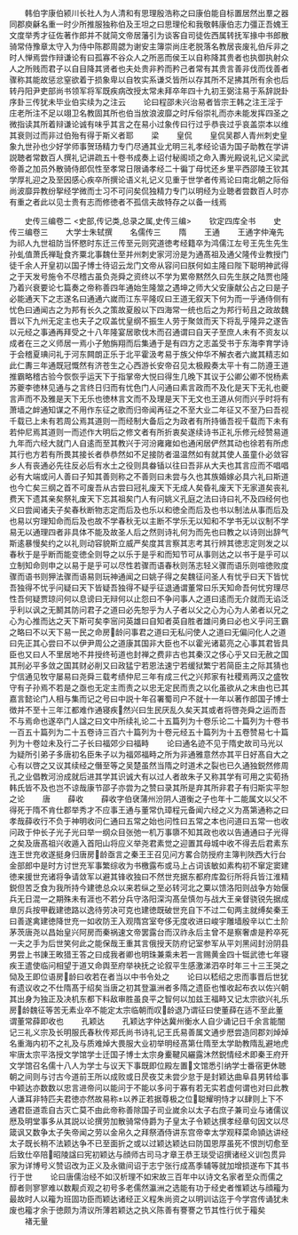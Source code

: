 <!-- { "loadSidebar": true } -->
　　韩伯字康伯颍川长社人为人清和有思理殷浩称之曰康伯能自标置居然出羣之器同郡庾龢名重一时少所推服独称伯及王坦之曰思理伦和我敬韩康伯志力彊正吾媿王文度举秀才征佐著作郎并不就简文帝居藩引为谈客自司徒佐西属转抚军掾中书郎散骑常侍豫章太守入为侍中陈郡周勰为谢安主簿崇尚庄老脱落名教居丧废礼伯斥非之时人惮焉尝作辩谦论有曰孤寡不谷众人之所恶而侯王以自称降其贵者也执御执射众人之所贱而君子以自目降其贤者也夫处贵非矜而矜己者常有其贵言善非伐而伐善者骤称其能故惩忿窒欲着于损象卑以自牧实系谦爻皆所以存其所不足拂其所有余也后转丹阳尹吏部尚书领军将军既疾病改授太常未拜卒年四十九初王弼注易于系辞説卦序卦三传犹未毕业伯实续为之注云
　　论曰程邵未兴治易者皆宗王韩之注王淫于庄老所注不足以翊卫名教固其所也伯当放浪波靡之时斥俗崇礼而亦未能发挥四圣之微指读其所着辩谦论诚有味乎其言之在易小过象传曰行过乎恭丧过乎哀盖崇本以维其衰则过而非过伯殆有得于斯义者耶
　　梁
　　皇侃
　　皇侃吴郡人青州刺史皇象九世孙也少好学师事贺玚精力专门尽通其业尤明三礼孝经论语为国子助教在学讲説聴者常数百人撰礼记讲疏五十卷书成奏上诏付秘阁顷之命入夀光殿说礼记义梁武帝善之加员外散骑侍郎侃性至孝常日限诵孝经二十徧丁母忧还乡里平西邵陵王钦其学厚礼迎之及至因感心疾卒所撰论语义礼记义见重于世学者传焉论曰南北朝之际俗尚波靡异教纷挐经学微而士习不可问矣侃独精力专门以明经为业聴者尝数百人时亦有重之者此以见士贵有志而修徳者不孤信夫故特存之以备一线焉






　　史传三编卷二
<史部,传记类,总录之属,史传三编>
　　钦定四库全书
　　史传三编卷三
　　大学士朱轼撰
　　名儒传三
　　隋
　　王通
　　王通字仲淹先为祁人九世祖防当怀愍时东迁三传至元则究道徳考经籍卒为鸿儒江左号王先生先生孙虬值萧氏禅耻食齐粟北事魏仕至并州刺史家河汾是为通髙祖及通父隆传业教授门徒千余人开皇初以国子博士待诏云龙门文帝从容问曰朕何如主隆曰陛下聪明神武得之于天发号施令不尽稽古虽负尧舜之资终以不学为累帝黙然久曰先生朕之陆贾也隆乃着兴衰要论七篇奏之帝称善四年通始生隆筮之遇坤之师大父安康献公占之曰是子必能通天下之志遂名曰通通六嵗而江东平隆叹曰王道无叙天下何为而一乎通侍侧有忧色曰通闻古之为邦有长久之策故夏殷以下四海常一统也后之为邦行茍且之政故魏晋以下九州无定主也夫子之叹盖忧皇纲不振生人劳于聚敛而天下将乱乎隆异之遂告以元经之事通再拜受之十八年隆宴居歌伐木而召通谓曰自天子至庶人未有不资友以成者在三之义师居一焉小子勉旃翔而后集通于是有四方之志盖受书于东海李育学诗于会稽夏琠问礼于河东闗朗正乐于北平霍汲考易于族父仲华不解衣者六嵗其精志如此仁夀三年通既冠慨然有济苍生之心西游长安帝召见太极殿奏太平十有二防遵王道推霸略稽古验今恢恢乎运天下于指掌帝大悦曰得生几晚下其议于公卿公卿不悦杨素苏夔李徳林见通与之言终日归而有忧色门人问通曰素言政而不及化是天下无礼也夔言声而不及雅是天下无乐也徳林言文而不及理是天下无文也王道从何而兴乎时将有萧墙之衅通知谋之不用作东征之歌而归帝闻再征之不至大业二年征又不至乃曰吾视千载已上未有若周公焉其道则一而经制大备后之为政者有所持循吾视千载而下未有若仲尼焉其道则一而述作大明后之修文者有所折衷矣遂续诗书正礼乐修元经赞易道九年而六经大就门人自逺而至其教兴于河汾雍雍如也通闲居俨然其动也徐若有所虑其行也方若有所畏其接长者恭恭然如不足接防者温温然如有就其使人虽童仆必敛容乡人有丧通必先往反必后有水土之役则具畚锸以往曰吾非从大夫也其言应而不唱唱必有大端或问人善曰子知其善则称之不善则曰未尝与久也其族婚嫁必具六礼曰斯道也今亡矣三纲之首不可废吾从古尝曰冠礼废天下无成人矣昏礼废天下无家道矣丧礼费天下遗其亲矣祭礼废天下忘其祖矣门人有问姚义孔庭之法曰诗曰礼不及四经何也义曰尝闻诸夫子矣春秋断物志定而后及也乐以和徳全而后及也书以制法从事而后及也易以穷理知命而后及也故不学春秋无以主断不学乐无以知和不学书无以议制不学易无以通理四者非具体不能及故圣人后之然则诗礼何为而先也曰教之以诗则出辞气斯逺暴慢矣约之以礼则动容貌斯立威严矣度其言察其志考其行辨其徳志定则发之以春秋于是乎断而能变徳全则导之以乐于是乎和而知节可从事则达之以书于是乎可以立制知命则申之以易于是乎可以尽性若骤而语春秋则荡志轻义骤而语乐则喧徳败度骤而语书则狎法骤而语易则玩神通闻之曰姚子得之矣魏征问圣人有忧乎曰天下皆忧吾独得不忧乎问疑曰天下皆疑吾独得不疑乎征退通谓董常曰乐天知命吾何忧穷理尽性吾何疑贾琼问何以息谤曰无辩何以止怨曰不争问事人之道曰逺而无介就而无谄泛乎利以讽之无鬭其防问君子之道曰必先恕乎为人子者以父之心为心为人弟者以兄之心为心推而达之天下斯可矣李宻问英雄曰自知者英自胜者雄问勇曰必也义乎问王霸之略曰不以天下易一民之命房龄问事君之道曰无私问使人之道曰无偏问化人之道曰先正其心尝曰不以伊尹周公之道康其国非大臣也不以霍光诸葛亮之心事其君皆具臣也又曰人不里居地不井授终茍道也封禅之费非古也其秦汉之侈心乎又曰无赦之国其刑必平多敛之国其财必削又曰政猛宁若恩法速宁若缓狱繁宁若简臣主之际其猜也宁信通见牧守屡易曰尧舜三载考绩仲尼三年有成三代之兴邦家有社稷焉两汉之盛牧守有子孙焉不若是之亟也无定主而责之以忠无定民而责之以化虽欲从之末由也已其嘉言懿论门人相与集而记之号曰中説十年召署蜀司户不就十一年以著作郎国子博士徴并不至十三年江都难作通寝疾然兴曰生民厌乱久矣天其或者将啓尧舜之运而吾不与焉命也遂卒门人諡之曰文中所续礼论二十五篇列为十卷乐论二十篇列为十卷书一百五十篇列为二十五卷诗三百六十篇列为十卷元经五十篇列为十五卷赞易七十篇列为十卷竝未及行二子长曰福郊少曰福畤
　　论曰通名迹不见于隋史故司马光以为疑所引弟子多唐初名臣朱子以为福郊福畤之所为非通雅意然亦其平日好髙自大之心有以啓之又议其续经之僭至等之吴楚虽然当隋之时道术之裂也已久通独鋭然修周孔之业倡教河汾成就后进其学其识诚大有以过人者故朱子又称其学有可用之实荀扬韩氏皆不及也岂不谅哉康节邵子亦尝为之赞曰录其所是弃其所非君子有归斯实平恕之论
　　唐
　　薛收
　　薛收字伯裦蒲州汾阴人道衡之子也年十二能属文以父不得死于隋不肯仕郡举秀才不应事王通与董常仇璋程元备闻六经之义为髙第通称之曰孝哉薛收行不负于神明收问仁通曰五常之始也问性曰五常之本也问道曰五常一也收问政于仲长子光子光曰举一纲众目张弛一机万事隳不知其政也收以告通通曰子光得之矣及唐髙祖兴收遁入首阳山将应义举尧君素觉之迎置其母城中收不得去后君素东连王世充收遂挺身归唐房龄亟言之秦王王召见问方畧合防授府主簿判陜西大行台金部郎中是时方讨世充军事繁综收为书檄露布或马上占词该敏如素构初不窜定窦建徳来援世充诸将争请敛军以避其锋收独曰不然世充据东都府库盈衍所将兵皆江淮精鋭但苦乏食为我所持今建徳总众以来若纵之至必转河北之粟以馈洛阳则战争方始偃兵无日混一之期殊未有涯也不若分兵守洛阳深沟髙垒慎勿与战大王亲督骁锐先据成臯厉兵按甲截建徳路以逸待劳决可克也建徳既破世充自下不过二旬两主就缚矣秦王曰善遂禽建徳降世充一如收防王入观隋宫室夸侈无度收进曰峻宇雕墙殷辛以亡土阶茅茨唐尧以昌始皇兴阿房而秦祸速文帝罢露台而汉祚永后主曾不是察奢虐是矜卒死一夫之手为后世笑何此之能保哉王重其言俄授天防府记室参军从平刘黑闼封汾阴县男尝上书諌王畋猎王答之曰成我者卿也明珠兼乘未若一言赐黄金四十铤武徳七年寝疾王遣使临问相望于道又命舆至府举袂抚之论叙平生感激涕泗卒时年三十三王哭之恸及王即位语房龄曰收若在者当以中书令处之
　　论曰以嵇绍之忠而事晋后世犹有遗议收之不仕隋髙于绍矣当唐之初其登瀛洲者多隋之遗臣也惟收起布衣以佐兴朝其出身为独正及决机东都下料敌审胜虽良平之智何以加兹王福畤又记太宗欲兴礼乐房龄魏征等苦无素业卒不能定太宗临朝而叹龄退乃谓征曰使董薛在适不至此董谓董常薛即收也
　　孔颖达
　　孔颖达字仲达冀州衡水人自少诵记日千余言能闇记三礼义宗及长明服氏春秋传郑氏尚书诗礼记王氏易善属文通步厯尝造同郡刘焯焯名重海内初不之礼及与质难焯大畏服大业初举明经髙第仕隋至太学助教隋乱避地虎牢唐太宗平洛授文学馆学士迁国子博士太宗身櫜鞬风纚露沐然鋭情经术即秦王府开文学馆召名儒十八人为学士与议天下事既即位殿左置文馆悉引纳学士番宿更休聴朝之间则与讨古今道前王所以成败或日昃夜艾未尝少怠于是封颖达曲阜县男转给事中颖达亦数数以忠言进帝问以能问于不能以多问于寡有若无实若虚何谓也对曰此教人谦耳非特匹夫君徳亦然故易称以养正若据尊极之位聪耀明恃才以肆则上下不通君臣道乖自古灭亡莫不由此帝称善除国子司业嵗余以太子右庶子兼司业与诸儒议厯及明堂事多从其説以论撰劳加散骑常侍爵为子皇太子令颖达撰孝经章句因文以尽箴讽又数争太子失帝闻之劳以金帛久之拜祭酒侍讲东宫帝幸太学观释菜命頴达讲经太子既长稍不法颖达争不已至面折之或以过颖达颖达曰防国恩厚虽死不恨剀切愈至后致仕卒陪昭陵諡曰宪初颖达与顔师古司马才章王恭王琰受诏撰诸经义训包贯异家为详博号义赞诏改为正义及永徽间诏于志宁张行成髙季辅等就加增损遂布下其书行于世
　　论曰唐儒治经不如汉析理不如宋故三百年中以诗文名家者至众而儒之醇者则寥寥难以数觏贞观之初号多老儒然瀛洲之选能有功于经史者惟颖达与顔籕为最故时人以籕为班固功臣而颖达诸经正义程朱尚资之以明训诂迄于今学宫传诵犹未废也籕才余于徳颇为清议所薄若颖达之执义陈善有謇謇之节其性行优于籕矣
　　褚无量
